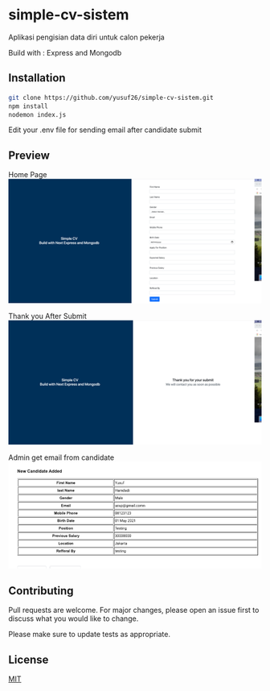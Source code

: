 # simple-cv-sistem
Aplikasi pengisian data diri untuk calon pekerja

Build with : Express and Mongodb

## Installation

```bash
git clone https://github.com/yusuf26/simple-cv-sistem.git
npm install
nodemon index.js
```

Edit your .env file for sending email after candidate submit

## Preview
Home Page
![home-page](https://github.com/yusuf26/simple-cv-sistem/blob/main/home.png?raw=true)

Thank you After Submit
![home-page](https://github.com/yusuf26/simple-cv-sistem/blob/main/thankyou.png?raw=true)

Admin get email from candidate
![home-page](https://github.com/yusuf26/simple-cv-sistem/blob/main/email.png?raw=true)

## Contributing
Pull requests are welcome. For major changes, please open an issue first to discuss what you would like to change.

Please make sure to update tests as appropriate.

## License
[MIT](https://choosealicense.com/licenses/mit/)
